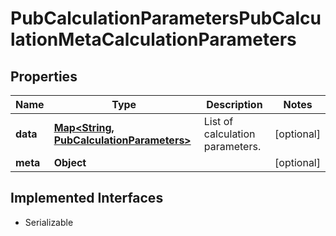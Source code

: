 

# PubCalculationParametersPubCalculationMetaCalculationParameters


## Properties

Name | Type | Description | Notes
------------ | ------------- | ------------- | -------------
**data** | [**Map&lt;String, PubCalculationParameters&gt;**](PubCalculationParameters.md) | List of calculation parameters. |  [optional]
**meta** | **Object** |  |  [optional]


## Implemented Interfaces

* Serializable



